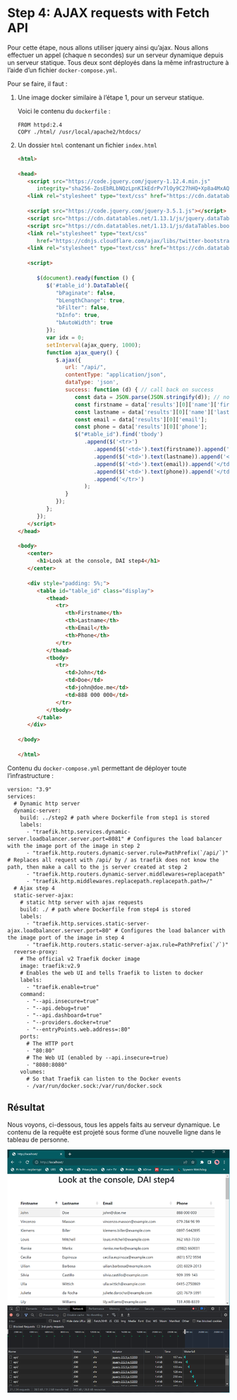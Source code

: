 # Step 4: AJAX requests with Fetch API

Pour cette étape, nous allons utiliser jquery ainsi qu’ajax. Nous allons effectuer un appel (chaque n secondes) sur un serveur dynamique depuis un serveur statique. Tous deux sont déployés dans la même infrastructure à l’aide d’un fichier `docker-compose.yml`.

Pour se faire, il faut :

1. Une image docker similaire à l’étape 1, pour un serveur statique.

    Voici le contenu du `dockerfile` :

    ```docker
    FROM httpd:2.4
    COPY ./html/ /usr/local/apache2/htdocs/
    ```

2. Un dossier `html` contenant un fichier `index.html`

    ```html
    <html>

    <head>
       <script src="https://code.jquery.com/jquery-1.12.4.min.js"
          integrity="sha256-ZosEbRLbNQzLpnKIkEdrPv7lOy9C27hHQ+Xp8a4MxAQ=" crossorigin="anonymous"></script>
       <link rel="stylesheet" type="text/css" href="https://cdn.datatables.net/1.13.1/css/jquery.dataTables.css">

       <script src="https://code.jquery.com/jquery-3.5.1.js"></script>
       <script src="https://cdn.datatables.net/1.13.1/js/jquery.dataTables.min.js"></script>
       <script src="https://cdn.datatables.net/1.13.1/js/dataTables.bootstrap5.min.js"></script>
       <link rel="stylesheet" type="text/css"
          href="https://cdnjs.cloudflare.com/ajax/libs/twitter-bootstrap/5.2.0/css/bootstrap.min.css">
       <link rel="stylesheet" type="text/css" href="https://cdn.datatables.net/1.13.1/css/dataTables.bootstrap5.min.css">

       <script>

          $(document).ready(function () {
             $('#table_id').DataTable({
                "bPaginate": false,
                "bLengthChange": true,
                "bFilter": false,
                "bInfo": true,
                "bAutoWidth": true
             });
             var idx = 0;
             setInterval(ajax_query, 1000);
             function ajax_query() {
                $.ajax({
                   url: "/api/",
                   contentType: "application/json",
                   dataType: 'json',
                   success: function (d) { // call back on success
                      const data = JSON.parse(JSON.stringify(d)); // not clean but works
                      const firstname = data['results'][0]['name']['first'];
                      const lastname = data['results'][0]['name']['last'];
                      const email = data['results'][0]['email'];
                      const phone = data['results'][0]['phone'];
                      $("#table_id").find('tbody')
                         .append($('<tr>')
                            .append($('<td>').text(firstname)).append('</td>')
                            .append($('<td>').text(lastname)).append('</td>')
                            .append($('<td>').text(email)).append('</td>')
                            .append($('<td>').text(phone)).append('</td>')
                            .append('</tr>')
                         );
                   }
                });
             };
          });
       </script>
    </head>

    <body>
       <center>
          <h1>Look at the console, DAI step4</h1>
       </center>

       <div style="padding: 5%;">
          <table id="table_id" class="display">
             <thead>
                <tr>
                   <th>Firstname</th>
                   <th>Lastname</th>
                   <th>Email</th>
                   <th>Phone</th>
                </tr>
             </thead>
             <tbody>
                <tr>
                   <td>John</td>
                   <td>Doe</td>
                   <td>john@doe.me</td>
                   <td>888 000 000</td>
                </tr>
             </tbody>
          </table>
       </div>

    </body>

    </html>
    ```


Contenu du `docker-compose.yml` permettant de déployer toute l’infrastructure :

```docker
version: "3.9"
services:
  # Dynamic http server
  dynamic-server:
    build: ../step2 # path where Dockerfile from step1 is stored
    labels:
      - "traefik.http.services.dynamic-server.loadbalancer.server.port=8081" # Configures the load balancer with the image port of the image in step 2
      - "traefik.http.routers.dynamic-server.rule=PathPrefix(`/api/`)" # Replaces all request with /api/ by / as traefik does not know the path, then make a call to the js server created at step 2
      - "traefik.http.routers.dynamic-server.middlewares=replacepath"
      - "traefik.http.middlewares.replacepath.replacepath.path=/"
  # Ajax step 4
  static-server-ajax:
    # static http server with ajax requests
    build: ./ # path where Dockerfile from step4 is stored
    labels:
      - "traefik.http.services.static-server-ajax.loadbalancer.server.port=80" # Configures the load balancer with the image port of the image in step 4
      - "traefik.http.routers.static-server-ajax.rule=PathPrefix(`/`)"
  reverse-proxy:
    # The official v2 Traefik docker image
    image: traefik:v2.9
    # Enables the web UI and tells Traefik to listen to docker
    labels:
      - "traefik.enable=true"
    command:
      - "--api.insecure=true"
      - "--api.debug=true"
      - "--api.dashboard=true"
      - "--providers.docker=true"
      - "--entryPoints.web.address=:80"
    ports:
      # The HTTP port
      - "80:80"
      # The Web UI (enabled by --api.insecure=true)
      - "8080:8080"
    volumes:
      # So that Traefik can listen to the Docker events
      - /var/run/docker.sock:/var/run/docker.sock
```

## Résultat

Nous voyons, ci-dessous, tous les appels faits au serveur dynamique. Le contenu de la requête est projeté sous forme d’une nouvelle ligne dans le tableau de personne.

![Untitled](assets/Untitled.png)